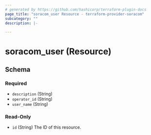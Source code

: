 ```yaml
---
# generated by https://github.com/hashicorp/terraform-plugin-docs
page_title: "soracom_user Resource - terraform-provider-soracom"
subcategory: ""
description: |-
  
---
```


# soracom_user (Resource)





<!-- schema generated by tfplugindocs -->
## Schema

### Required

- `description` (String)
- `operator_id` (String)
- `user_name` (String)

### Read-Only

- `id` (String) The ID of this resource.


